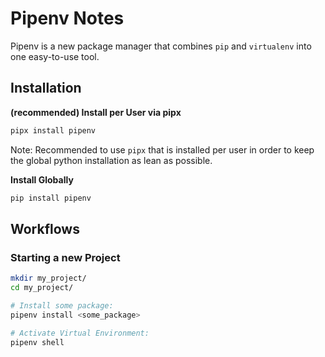 # Pipenv Notes

Pipenv is a new package manager that combines `pip` and `virtualenv` into one easy-to-use tool.


## Installation

**(recommended) Install per User via pipx**

```sh
pipx install pipenv
```
Note: Recommended to use `pipx` that is installed per user in order to keep the global python installation as lean as possible.

**Install Globally**

```sh
pip install pipenv
```


## Workflows

### Starting a new Project

```sh
mkdir my_project/
cd my_project/

# Install some package:
pipenv install <some_package>

# Activate Virtual Environment:
pipenv shell
```
